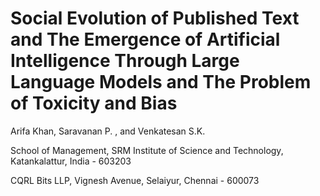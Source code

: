 # Social Evolution of Published Text and The Emergence of Artificial Intelligence Through Large Language Models and The Problem of Toxicity and Bias

Arifa Khan, Saravanan P. , and Venkatesan S.K.

School of Management, SRM Institute of Science and Technology, Katankalattur, India - 603203

CQRL Bits LLP, Vignesh Avenue, Selaiyur, Chennai - 600073